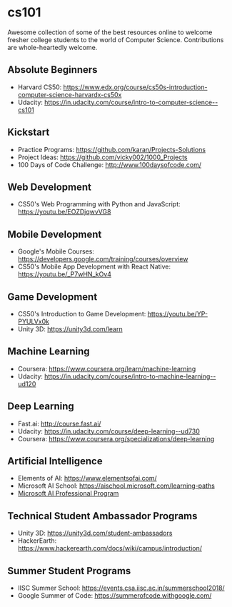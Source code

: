 # cs101
Awesome collection of some of the best resources online to welcome fresher college students to the world of Computer Science. Contributions are whole-heartedly welcome.

## Absolute Beginners
* Harvard CS50: <https://www.edx.org/course/cs50s-introduction-computer-science-harvardx-cs50x>
* Udacity: <https://in.udacity.com/course/intro-to-computer-science--cs101>

## Kickstart
* Practice Programs: <https://github.com/karan/Projects-Solutions>
* Project Ideas: <https://github.com/vicky002/1000_Projects>
* 100 Days of Code Challenge: <http://www.100daysofcode.com/>

## Web Development
* CS50's Web Programming with Python and JavaScript: <https://youtu.be/EOZDjqwvVG8>

## Mobile Development
* Google's Mobile Courses: <https://developers.google.com/training/courses/overview>
* CS50's Mobile App Development with React Native: <https://youtu.be/_P7wHN_kOv4>

## Game Development
* CS50's Introduction to Game Development: <https://youtu.be/YP-PYULVx0k>
* Unity 3D: <https://unity3d.com/learn>

## Machine Learning
* Coursera: <https://www.coursera.org/learn/machine-learning>
* Udacity: <https://in.udacity.com/course/intro-to-machine-learning--ud120>

## Deep Learning
* Fast.ai: <http://course.fast.ai/>
* Udacity: <https://in.udacity.com/course/deep-learning--ud730>
* Coursera: <https://www.coursera.org/specializations/deep-learning>

## Artificial Intelligence
* Elements of AI: <https://www.elementsofai.com/>
* Microsoft AI School: <https://aischool.microsoft.com/learning-paths>
* [Microsoft AI Professional Program](https://academy.microsoft.com/en-us/professional-program/tracks/artificial-intelligence/)

## Technical Student Ambassador Programs
* Unity 3D: <https://unity3d.com/student-ambassadors>
* HackerEarth: <https://www.hackerearth.com/docs/wiki/campus/introduction/>

## Summer Student Programs
* IISC Summer School: <https://events.csa.iisc.ac.in/summerschool2018/>
* Google Summer of Code: <https://summerofcode.withgoogle.com/>
